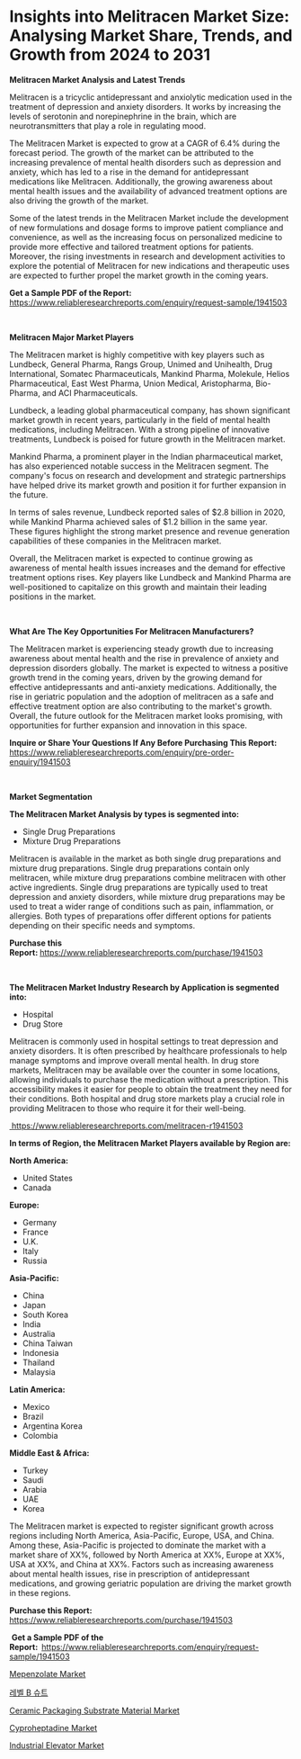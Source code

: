 <p><h1>Insights into Melitracen Market Size: Analysing Market Share, Trends, and Growth from 2024 to 2031</h1></p><p><strong>Melitracen Market Analysis and Latest Trends</strong></p>
<p><p>Melitracen is a tricyclic antidepressant and anxiolytic medication used in the treatment of depression and anxiety disorders. It works by increasing the levels of serotonin and norepinephrine in the brain, which are neurotransmitters that play a role in regulating mood.</p><p>The Melitracen Market is expected to grow at a CAGR of 6.4% during the forecast period. The growth of the market can be attributed to the increasing prevalence of mental health disorders such as depression and anxiety, which has led to a rise in the demand for antidepressant medications like Melitracen. Additionally, the growing awareness about mental health issues and the availability of advanced treatment options are also driving the growth of the market.</p><p>Some of the latest trends in the Melitracen Market include the development of new formulations and dosage forms to improve patient compliance and convenience, as well as the increasing focus on personalized medicine to provide more effective and tailored treatment options for patients. Moreover, the rising investments in research and development activities to explore the potential of Melitracen for new indications and therapeutic uses are expected to further propel the market growth in the coming years.</p></p>
<p><strong>Get a Sample PDF of the Report:&nbsp;</strong> <a href="https://www.reliableresearchreports.com/enquiry/request-sample/1941503">https://www.reliableresearchreports.com/enquiry/request-sample/1941503</a></p>
<p>&nbsp;</p>
<p><strong>Melitracen Major Market Players</strong></p>
<p><p>The Melitracen market is highly competitive with key players such as Lundbeck, General Pharma, Rangs Group, Unimed and Unihealth, Drug International, Somatec Pharmaceuticals, Mankind Pharma, Molekule, Helios Pharmaceutical, East West Pharma, Union Medical, Aristopharma, Bio-Pharma, and ACI Pharmaceuticals.</p><p>Lundbeck, a leading global pharmaceutical company, has shown significant market growth in recent years, particularly in the field of mental health medications, including Melitracen. With a strong pipeline of innovative treatments, Lundbeck is poised for future growth in the Melitracen market.</p><p>Mankind Pharma, a prominent player in the Indian pharmaceutical market, has also experienced notable success in the Melitracen segment. The company's focus on research and development and strategic partnerships have helped drive its market growth and position it for further expansion in the future.</p><p>In terms of sales revenue, Lundbeck reported sales of $2.8 billion in 2020, while Mankind Pharma achieved sales of $1.2 billion in the same year. These figures highlight the strong market presence and revenue generation capabilities of these companies in the Melitracen market.</p><p>Overall, the Melitracen market is expected to continue growing as awareness of mental health issues increases and the demand for effective treatment options rises. Key players like Lundbeck and Mankind Pharma are well-positioned to capitalize on this growth and maintain their leading positions in the market.</p></p>
<p>&nbsp;</p>
<p><strong>What Are The Key Opportunities For Melitracen Manufacturers?</strong></p>
<p><p>The Melitracen market is experiencing steady growth due to increasing awareness about mental health and the rise in prevalence of anxiety and depression disorders globally. The market is expected to witness a positive growth trend in the coming years, driven by the growing demand for effective antidepressants and anti-anxiety medications. Additionally, the rise in geriatric population and the adoption of melitracen as a safe and effective treatment option are also contributing to the market's growth. Overall, the future outlook for the Melitracen market looks promising, with opportunities for further expansion and innovation in this space.</p></p>
<p><strong>Inquire or Share Your Questions If Any Before Purchasing This Report:</strong> <a href="https://www.reliableresearchreports.com/enquiry/pre-order-enquiry/1941503">https://www.reliableresearchreports.com/enquiry/pre-order-enquiry/1941503</a></p>
<p>&nbsp;</p>
<p><strong>Market Segmentation</strong></p>
<p><strong>The Melitracen Market Analysis by types is segmented into:</strong></p>
<p><ul><li>Single Drug Preparations</li><li>Mixture Drug Preparations</li></ul></p>
<p><p>Melitracen is available in the market as both single drug preparations and mixture drug preparations. Single drug preparations contain only melitracen, while mixture drug preparations combine melitracen with other active ingredients. Single drug preparations are typically used to treat depression and anxiety disorders, while mixture drug preparations may be used to treat a wider range of conditions such as pain, inflammation, or allergies. Both types of preparations offer different options for patients depending on their specific needs and symptoms.</p></p>
<p><strong>Purchase this Report:&nbsp;</strong><a href="https://www.reliableresearchreports.com/purchase/1941503">https://www.reliableresearchreports.com/purchase/1941503</a></p>
<p>&nbsp;</p>
<p><strong>The Melitracen Market Industry Research by Application is segmented into:</strong></p>
<p><ul><li>Hospital</li><li>Drug Store</li></ul></p>
<p><p>Melitracen is commonly used in hospital settings to treat depression and anxiety disorders. It is often prescribed by healthcare professionals to help manage symptoms and improve overall mental health. In drug store markets, Melitracen may be available over the counter in some locations, allowing individuals to purchase the medication without a prescription. This accessibility makes it easier for people to obtain the treatment they need for their conditions. Both hospital and drug store markets play a crucial role in providing Melitracen to those who require it for their well-being.</p></p>
<p><a href="https://www.reliableresearchreports.com/melitracen-r1941503">&nbsp;https://www.reliableresearchreports.com/melitracen-r1941503</a></p>
<p><strong>In terms of Region, the Melitracen Market Players available by Region are:</strong></p>
<p>
    <p> <strong> North America: </strong>
        <ul>
            <li>United States</li>
            <li>Canada</li>
        </ul>
        </p> 
    <p> <strong> Europe: </strong>
        <ul>
            <li>Germany</li>
            <li>France</li>
            <li>U.K.</li>
            <li>Italy</li>
            <li>Russia</li>
        </ul>
        </p> 
    <p> <strong> Asia-Pacific: </strong>
        <ul>
            <li>China</li>
            <li>Japan</li>
            <li>South Korea</li>
            <li>India</li>
            <li>Australia</li>
            <li>China Taiwan</li>
            <li>Indonesia</li>
            <li>Thailand</li>
            <li>Malaysia</li>
        </ul>
        </p> 
    <p> <strong> Latin America: </strong>
        <ul>
            <li>Mexico</li>
            <li>Brazil</li>
            <li>Argentina Korea</li>
            <li>Colombia</li>
        </ul>
        </p> 
    <p> <strong> Middle East & Africa: </strong>
        <ul>
            <li>Turkey</li>
            <li>Saudi</li>
            <li>Arabia</li>
            <li>UAE</li>
            <li>Korea</li>
        </ul>
    </p>
    </p>
<p><p>The Melitracen market is expected to register significant growth across regions including North America, Asia-Pacific, Europe, USA, and China. Among these, Asia-Pacific is projected to dominate the market with a market share of XX%, followed by North America at XX%, Europe at XX%, USA at XX%, and China at XX%. Factors such as increasing awareness about mental health issues, rise in prescription of antidepressant medications, and growing geriatric population are driving the market growth in these regions.</p></p>
<p><strong>Purchase this Report: </strong><a href="https://www.reliableresearchreports.com/purchase/1941503">https://www.reliableresearchreports.com/purchase/1941503</a></p>
<p>&nbsp;<strong>Get a Sample PDF of the Report:&nbsp;&nbsp;</strong><a href="https://www.reliableresearchreports.com/enquiry/request-sample/1941503">https://www.reliableresearchreports.com/enquiry/request-sample/1941503</a></p>
<p><strong></strong></p>
<p><p><a href="https://github.com/dimitrishawkinswaynenp91rgz/Market-Research-Report-List-2/blob/main/mepenzolate-market.md">Mepenzolate Market</a></p><p><a href="https://github.com/solomonbode85/Market-Research-Report-List-1/blob/main/275020156215.md">레벨 B 슈트</a></p><p><a href="https://issuu.com/reportprime-2/docs/ceramic-packaging-substrate-material-market-size-2">Ceramic Packaging Substrate Material Market</a></p><p><a href="https://github.com/changoleonlaverguenzanoexiste/Market-Research-Report-List-3/blob/main/cyproheptadine-market.md">Cyproheptadine Market</a></p><p><a href="https://www.linkedin.com/pulse/industrial-elevator-market-insight-trends-growth-forecasted-yjzse">Industrial Elevator Market</a></p></p>